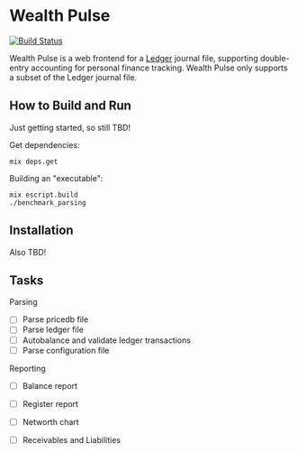 # Wealth Pulse

[![Build Status](https://travis-ci.org/readysetmark/wealth_pulse_elixir.svg?branch=master)](https://travis-ci.org/readysetmark/wealth_pulse_elixir)

Wealth Pulse is a web frontend for a [Ledger][1] journal file, supporting double-entry accounting
for personal finance tracking. Wealth Pulse only supports a subset of the Ledger journal file.

## How to Build and Run

Just getting started, so still TBD!

Get dependencies:

	mix deps.get

Building an "executable":

	mix escript.build
	./benchmark_parsing


## Installation

Also TBD!


## Tasks

Parsing
- [ ] Parse pricedb file
- [ ] Parse ledger file
- [ ] Autobalance and validate ledger transactions
- [ ] Parse configuration file

Reporting
- [ ] Balance report
- [ ] Register report
- [ ] Networth chart
- [ ] Receivables and Liabilities




[1]: http://www.ledger-cli.org/